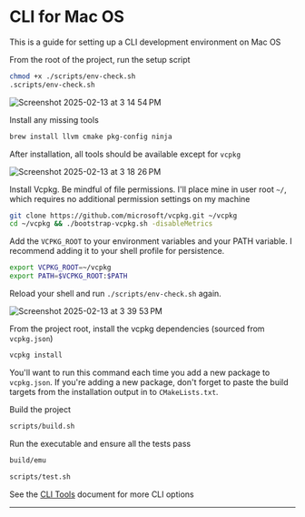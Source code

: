 # CLI for Mac OS
This is a guide for setting up a CLI development environment on Mac OS

From the root of the project, run the setup script
```bash
chmod +x ./scripts/env-check.sh
.scripts/env-check.sh
```

![Screenshot 2025-02-13 at 3 14 54 PM](https://github.com/user-attachments/assets/b67d7192-381d-4d92-852d-540369d69592)


Install any missing tools
```bash
brew install llvm cmake pkg-config ninja
```

After installation, all tools should be available except for `vcpkg`

![Screenshot 2025-02-13 at 3 18 26 PM](https://github.com/user-attachments/assets/d76f9777-5c0e-42e4-9342-21a25b52ff35)

Install Vcpkg. Be mindful of file permissions. I'll place mine in user root `~/`, which requires no additional permission settings on my machine
```bash
git clone https://github.com/microsoft/vcpkg.git ~/vcpkg
cd ~/vcpkg && ./bootstrap-vcpkg.sh -disableMetrics
```

Add the `VCPKG_ROOT` to your environment variables and your PATH variable. I recommend adding it to your shell profile for persistence.
```bash
export VCPKG_ROOT=~/vcpkg
export PATH=$VCPKG_ROOT:$PATH
```

Reload your shell and run `./scripts/env-check.sh` again.

![Screenshot 2025-02-13 at 3 39 53 PM](https://github.com/user-attachments/assets/5391c059-3dd4-45ef-b81a-0810df5c7bd4)


From the project root, install the vcpkg dependencies (sourced from `vcpkg.json`)
```bash
vcpkg install
```

You'll want to run this command each time you add a new package to `vcpkg.json`. If you're adding a new package, don't forget to paste the build targets from the installation output in to `CMakeLists.txt`.

Build the project
```bash
scripts/build.sh
```

Run the executable and ensure all the tests pass
```bash
build/emu
```
```bash
scripts/test.sh
```

See the [CLI Tools](https://github.com/coopeaus/NES-Emulator/blob/main/docs/CLI_Tools.md) document for more CLI options

---
